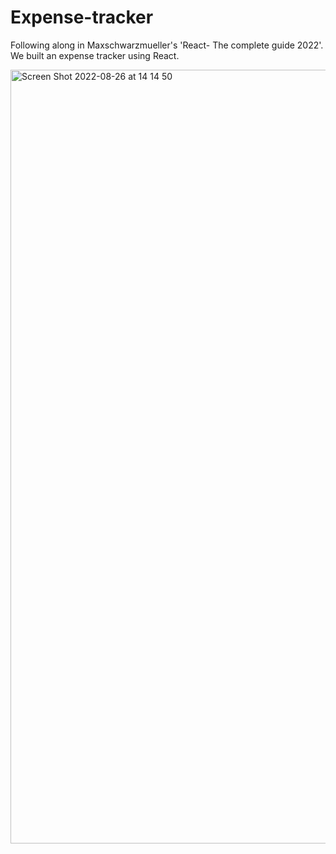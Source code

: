 # Expense-tracker

Following along in Maxschwarzmueller's 'React- The complete guide 2022'. We built an expense tracker using React.

<img width="1238" alt="Screen Shot 2022-08-26 at 14 14 50" src="https://user-images.githubusercontent.com/103035459/186912005-ea4f2911-f86f-46a3-bdab-4b8c2fa39783.png">
